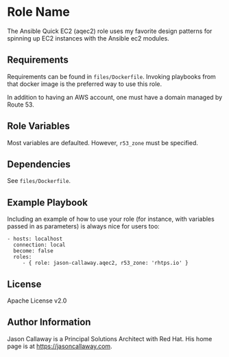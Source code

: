 Role Name
=========

The Ansible Quick EC2 (aqec2) role uses my favorite design patterns for spinning up EC2 instances with the Ansible ec2 modules.

Requirements
------------

Requirements can be found in ```files/Dockerfile```. Invoking playbooks from that docker image is the preferred way to use this role.

In addition to having an AWS account, one must have a domain managed by Route 53.

Role Variables
--------------

Most variables are defaulted. However, ```r53_zone``` must be specified.

Dependencies
------------

See ```files/Dockerfile```.

Example Playbook
----------------

Including an example of how to use your role (for instance, with variables passed in as parameters) is always nice for users too:

    - hosts: localhost
      connection: local
      become: false
      roles:
         - { role: jason-callaway.aqec2, r53_zone: 'rhtps.io' }

License
-------

Apache License v2.0

Author Information
------------------

Jason Callaway is a Principal Solutions Architect with Red Hat. His home page is at https://jasoncallaway.com.
